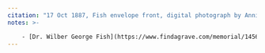 ```yaml
---
citation: "17 Oct 1887, Fish envelope front, digital photograph by Annie Doubleday published here with permission via personal correspondence 06 Feb 2023."
notes: >- 

    - [Dr. Wilber George Fish](https://www.findagrave.com/memorial/145624303/wilber-george-fish) (21 Jan 1859 to 12 Apr 1939) of Ludlowville, married [Jessie E. (Landon) Fish](https://www.findagrave.com/memorial/145624471/jessie-e-fish) (08 June 1864 to 12 Mar 1930), daughter of [Sextus Barnes Landon](https://www.findagrave.com/memorial/63631163/sextus-barnes-landon) (20 Apr 1834 to 24 May 1925) and [Abigail (Keeler) Landon](https://www.findagrave.com/memorial/63631222/abigail-landon) (20 Oct 1836 to 30 Mar 1909).
---
```



